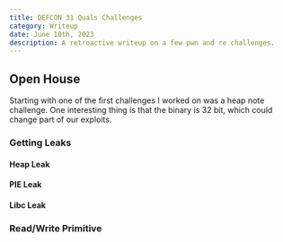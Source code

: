 ```yaml
---
title: DEFCON 31 Quals Challenges
category: Writeup
date: June 10th, 2023
description: A retroactive writeup on a few pwn and re challenges.
---
```


## Open House

Starting with one of the first challenges I worked on was a
heap note challenge. One interesting thing is that
the binary is 32 bit, which could change part of
our exploits.

### Getting Leaks

#### Heap Leak

#### PIE Leak

#### Libc Leak

### Read/Write Primitive
